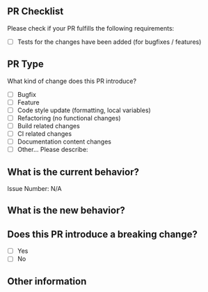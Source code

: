 ## PR Checklist

Please check if your PR fulfills the following requirements:

- [ ] Tests for the changes have been added (for bugfixes / features)

## PR Type

What kind of change does this PR introduce?

<!-- Please check the one that applies to this PR using "x". -->

- [ ] Bugfix
- [ ] Feature
- [ ] Code style update (formatting, local variables)
- [ ] Refactoring (no functional changes)
- [ ] Build related changes
- [ ] CI related changes
- [ ] Documentation content changes
- [ ] Other... Please describe:

## What is the current behavior?
<!-- Please describe the current behavior that you are modifying, or link to a relevant issue. -->
<!-- If this is a PR that resolves the issue, please include the `close` or `resolve` keyword -->

Issue Number: N/A


## What is the new behavior?


## Does this PR introduce a breaking change?

- [ ] Yes
- [ ] No

<!-- If this PR contains a breaking change, please describe the impact and migration path for existing applications below. -->

## Other information
